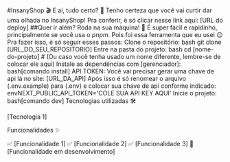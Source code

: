 #InsanyShop 🎬
E aí, tudo certo? 👋
Tenho certeza que você vai curtir dar uma olhada no InsanyShop! Pra conferir, é só clicar nesse link aqui: [URL do deploy]
##Quer ir além? Roda na sua máquina! 🚀
É super fácil e rapidinho, principalmente se você usa o _pnpm_. Pois foi essa ferramenta que eu usei 😉
Pra fazer isso, é só seguir esses passos:
Clone o repositório:
bash git clone [URL_DO_SEU_REPOSITORIO]
Entre na pasta do projeto:
bash cd [nome-do-projeto] # (Ou caso você tenha usado um nome diferente, lembre-se de colocar ele aqui)
Instale as dependências com [gerenciador]:
bash[comando install]
API TOKEN: Você vai precisar gerar uma chave de api lá no site: [URL_DA_API]
Após isso é só renomear o arquivo (.env.example) para (.env) e colocar sua chave de api conforme indicado:
envNEXT_PUBLIC_API_TOKEN='COLE SUA API KEY AQUI'
Inicie o projeto:
bash[comando dev]
Tecnologias utilizadas 🛠️

[Tecnologia 1]

Funcionalidades ✨

✅ [Funcionalidade 1]
✅ [Funcionalidade 2]
✅ [Funcionalidade 3]
🚧 [Funcionalidade em desenvolvimento]
